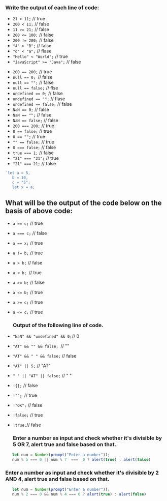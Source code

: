   ### Write the output of each line of code:

 - `21 > 11;` // true
 - `200 < 11;` // false
 - `11 >= 21;` // false
 - `200 <= 100;` // false
 - `200 != 200;` // false
 - `"A" > "B";` // false
 - `"d" < "a";` //  flase
 - `"Hello" < "World";` //  true
 - `"JavaScript" >= "Java";` //  false

  <!--# Equality Operator -->

 - `200 == 200;` // true
 - `null == 0; `// false
 - `null == "";` // false
 - `null == false;` // flse
 - `undefined == 0;` // false
 - `undefined == "";` // flase
 - `undefined == false;` // false
 - `NaN == 0;` // false
 - `NaN == "";` //  false
 - `NaN == false;` // false
 - `200 === 200;` // true
 - `0 == false;` // true
 - `0 == "";` // true
 - `"" == false;` // true
 - `0 === false;` // false
 - `true === 1;` // false
 - `"21" === "21";` // true
 - `"21" === 21;` // false

  <!-- Double and Triple equal -->
 ```js
 `let a = 5,
    b = 10,
    c = "5";
    let x = a;
 ```
   ## What will be the output of the code below on the basis of above code:

 - `a == c;` //  true
 - `a === c;` // false
 - `a == x;` // true
 - `a != b;` // true
 - `a > b;` // false
 - `a < b; `// true
 - `a >= b;` // false
 - `a <= b;` // true
 - `a >= c;` // true
 - `a <= c;` // true

   ### Output of the following line of code.

 - `"NaN" && "undefined" && 0;`// 0
 - `"AT" && "" && false; `// ""
 - `"AT" && " " && false;` // false
 - `"AT" || 5;` // "AT"
 - `" " || "AT" || false;` // " " 
 - `!{};` // false
 - `!""; `// true
 - `!"OK";` // false
 - `!false;` // true
 - `!true;`// false

   ### Enter a number as input and check whether it's divisible by 5 OR 7, alert true and false based on that.
  
  ```js
     let num = Number(prompt("Enter a number"));
     num % 5 === 0 || num % 7  ===  0 ? alert(true) : alert(false)
  ``` 
   ### Enter a number as input and check whether it's divisible by 2 AND 4, alert true and false based on that.

   ```js
      let num = Number(prompt("Enter a number"));
      num % 2 === 0 && num % 4 === 0 ? alert(true) : alert(false)
   ```